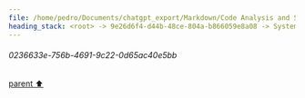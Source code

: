 ```yaml
---
file: /home/pedro/Documents/chatgpt_export/Markdown/Code Analysis and Suggestions.md
heading_stack: <root> -> 9e26d6f4-d44b-48ce-804a-b866059e8a08 -> System -> 2688ae0b-3d9e-45f7-8b73-a565f3fdc93f -> System -> aaa2bac3-68ad-45e4-a1fd-a350837ca8d1 -> User -> f831b866-ab70-403a-9851-255413e1dcc2 -> Assistant -> patch_typing Function -> Test Code -> Observations -> Suggestions for Improvement -> aaa292b7-5873-4fdd-acd7-3720ed81585a -> User -> 6e85476a-bbc8-4290-8a85-b381d5a4438e -> Assistant -> ad4cc9ce-a359-4b07-b521-9d0ada5a8f3f -> Tool -> 6825bd3f-20d0-48dd-a208-3c83401997c3 -> Assistant -> aaa27443-b7ec-476a-ad99-a9dce5cbf447 -> User -> ac2802d2-4c64-4077-bf8b-6faa64e9fbfb -> Assistant -> 0236633e-756b-4691-9c22-0d65ac40e5bb
---
```

###### 0236633e-756b-4691-9c22-0d65ac40e5bb
[parent ⬆️](#ac2802d2-4c64-4077-bf8b-6faa64e9fbfb)
